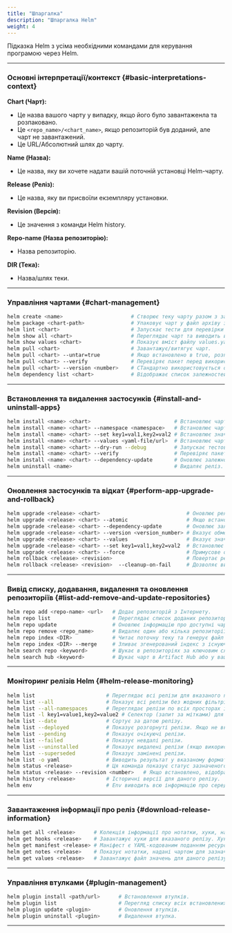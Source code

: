 ```yaml
---
title: "Шпаргалка"
description: "Шпаргалка Helm"
weight: 4
---
```


Підказка Helm з усіма необхідними командами для керування програмою через Helm.

---

### Основні інтерпретації/контекст {#basic-interpretations-context}

**Chart (Чарт):**
- Це назва вашого чарту у випадку, якщо його було завантаженла та розпаковано.
- Це `<repo_name>/<chart_name>`, якщо репозиторій був доданий, але чарт не завантажений.
- Це URL/Абсолютний шлях до чарту.

**Name (Назва):**
- Це назва, яку ви хочете надати вашій поточній установці Helm-чарту.

**Release (Реліз):**
- Це назва, яку ви присвоїли екземпляру установки.

**Revision (Версія):**
- Це значення з команди Helm history.

**Repo-name (Назва репозиторію):**
- Назва репозиторію.

**DIR (Тека):**
- Назва/шлях теки.

---

### Управління чартами {#chart-management}

```bash
helm create <name>                      # Створює теку чарту разом з загальними файлами та теками, які використовуються в чарті.
helm package <chart-path>               # Упаковує чарт у файл архіву з версією.
helm lint <chart>                       # Запускає тести для перевірки чарту та виявлення можливих проблем.
helm show all <chart>                   # Переглядає чарт та виводить його вміст.
helm show values <chart>                # Показує вміст файлу values.yaml.
helm pull <chart>                       # Завантажує/витягує чарт.
helm pull <chart> --untar=true          # Якщо встановлено в true, розпаковує чарт після завантаження.
helm pull <chart> --verify              # Перевіряє пакет перед використанням.
helm pull <chart> --version <number>    # СТандартно використовується остання версія, вкажіть обмеження версії для використання чарту.
helm dependency list <chart>            # Відображає список залежностей чарту.
```

---

### Встановлення та видалення застосунків {#install-and-uninstall-apps}

```bash
helm install <name> <chart>                           # Встановлює чарт з зазначеною назвою.
helm install <name> <chart> --namespace <namespace>   # Встановлює чарт у певному просторі імен.
helm install <name> <chart> --set key1=val1,key2=val2 # Встановлює значення в командному рядку (можна вказати кілька значень, розділених комами).
helm install <name> <chart> --values <yaml-file/url>  # Встановлює чарт з вказаними вами значеннями.
helm install <name> <chart> --dry-run --debug         # Запускає тестове встановлення для перевірки чарту.
helm install <name> <chart> --verify                  # Перевіряє пакет перед використанням.
helm install <name> <chart> --dependency-update       # Оновлює залежності, якщо вони відсутні, перед встановленням чарту.
helm uninstall <name>                                 # Видаляє реліз.
```

---

### Оновлення застосунків та відкат {#perform-app-upgrade-and-rollback}

```bash
helm upgrade <release> <chart>                            # Оновлює реліз.
helm upgrade <release> <chart> --atomic                   # Якщо встановлено, процес оновлення поверне зміни в разі невдалого оновлення.
helm upgrade <release> <chart> --dependency-update        # Оновлює залежності, якщо вони відсутні, перед встановленням чарту.
helm upgrade <release> <chart> --version <version_number> # Вказує обмеження версії для використання чарту.
helm upgrade <release> <chart> --values                   # Вказує значення у YAML файлі або URL (можна вказати кілька).
helm upgrade <release> <chart> --set key1=val1,key2=val2  # Встановлює значення d командному рядку (можна вказати кілька значень).
helm upgrade <release> <chart> --force                    # Примусове оновлення ресурсів через стратегію заміни.
helm rollback <release> <revision>                        # Повертає реліз до певної версії.
helm rollback <release> <revision>  --cleanup-on-fail     # Дозволяє видалення нових ресурсів, створених під час цього відкату, якщо відкат не вдалося здійснити.
```

---

### Вивід списку, додавання, видалення та оновлення репозиторіїв {#list-add-remove-and-update-repositories}

```bash
helm repo add <repo-name> <url>   # Додає репозиторій з Інтернету.
helm repo list                    # Переглядає список доданих репозиторіїв чартів.
helm repo update                  # Оновлює інформацію про доступні чарти локально з репозиторіїв чартів.
helm repo remove <repo_name>      # Видаляє один або кілька репозиторіїв чартів.
helm repo index <DIR>             # Читає поточну теку та генерує файл індексу на основі знайдених чартів.
helm repo index <DIR> --merge     # Зливає згенерований індекс з існуючим файлом індексу.
helm search repo <keyword>        # Шукає в репозиторіях за ключовим словом в чарті.
helm search hub <keyword>         # Шукає чарт в Artifact Hub або у вашому власному хабі.
```

---

### Моніторинг релізів Helm {#helm-release-monitoring}

```bash
helm list                       # Переглядає всі релізи для вказаного простору імен, використовує поточний контекст простору імен, якщо простір не вказано.
helm list --all                 # Показує всі релізи без жодних фільтрів, можна використовувати -a.
helm list --all-namespaces      # Переглядає релізи по всіх просторах імен, можна використовувати -A.
helm list -l key1=value1,key2=value2 # Селектор (запит за мітками) для фільтрації, підтримує '=', '==' і '!='.
helm list --date                # Сортує за датою релізу.
helm list --deployed            # Показує розгорнуті релізи. Якщо не вказано інше, це буде автоматично увімкнено.
helm list --pending             # Показує очікуючі релізи.
helm list --failed              # Показує невдалі релізи.
helm list --uninstalled         # Показує видалені релізи (якщо використовувався 'helm uninstall --keep-history').
helm list --superseded          # Показує замінені релізи.
helm list -o yaml               # Виводить результат у вказаному форматі. Дозволені значення: table, json, yaml (стандартно table).
helm status <release>           # Ця команда показує статус зазначеного релізу.
helm status <release> --revision <number>   # Якщо встановлено, відображає статус зазначеного релізу з версією.
helm history <release>          # Історичні версії для даного релізу.
helm env                        # Env виводить всю інформацію про середовище, що використовується Helm.
```

---

### Завантаження інформації про реліз {#download-release-information}

```bash
helm get all <release>      # Колекція інформації про нотатки, хуки, надані значення та згенерований маніфест файлу для вказаного релізу.
helm get hooks <release>    # Завантажує хуки для вказаного релізу. Хуки форматує у YAML і розділяє за допомогою роздільника YAML '---\n'.
helm get manifest <release> # Маніфест є YAML-кодованим поданням ресурсів Kubernetes, що були згенеровані з цього релізу чарту. Якщо чарт залежить від інших чартів, ці ресурси також будуть включені в маніфест.
helm get notes <release>    # Показує нотатки, надані чартом для зазначеного релізу.
helm get values <release>   # Завантажує файл значень для даного релізу. Використовуйте -o для форматування виходу.
```

---

### Управління втулками {#plugin-management}

```bash
helm plugin install <path/url>      # Встановлення втулків.
helm plugin list                    # Перегляд списку всіх встановлених втулків.
helm plugin update <plugin>         # Оновлення втулків.
helm plugin uninstall <plugin>      # Видалення втулка.
```

---
